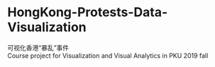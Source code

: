 # HongKong-Protests-Data-Visualization
可视化香港“暴乱”事件</br>
Course project for Visualization and Visual Analytics in PKU 2019 fall

